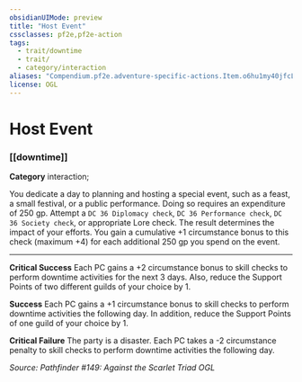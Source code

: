 ```yaml
---
obsidianUIMode: preview
title: "Host Event"
cssclasses: pf2e,pf2e-action
tags:
  - trait/downtime
  - trait/
  - category/interaction
aliases: "Compendium.pf2e.adventure-specific-actions.Item.o6hu1my40jfcLHqD"
license: OGL
---
```

# Host Event

### [[downtime]]

**Category** interaction; 




You dedicate a day to planning and hosting a special event, such as a feast, a small festival, or a public performance. Doing so requires an expenditure of 250 gp. Attempt a `DC 36 Diplomacy check`, `DC 36 Performance check`, `DC 36 Society check`, or appropriate Lore check. The result determines the impact of your efforts. You gain a cumulative +1 circumstance bonus to this check (maximum +4) for each additional 250 gp you spend on the event.

* * *

**Critical Success** Each PC gains a +2 circumstance bonus to skill checks to perform downtime activities for the next 3 days. Also, reduce the Support Points of two different guilds of your choice by 1.

**Success** Each PC gains a +1 circumstance bonus to skill checks to perform downtime activities the following day. In addition, reduce the Support Points of one guild of your choice by 1.

**Critical Failure** The party is a disaster. Each PC takes a -2 circumstance penalty to skill checks to perform downtime activities the following day.

*Source: Pathfinder #149: Against the Scarlet Triad*
*OGL*
